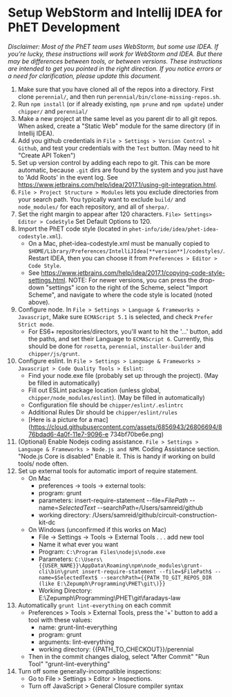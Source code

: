 
# Setup WebStorm and Intellij IDEA for PhET Development

*Disclaimer: Most of the PhET team uses WebStorm, but some use IDEA. If you're lucky, these instructions will work for WebStorm and IDEA. But there may be differences between tools, or between versions. These instructions are intended to get you pointed in the right direction.  If you notice errors or a need for clarification, please update this document.*

1. Make sure that you have cloned all of the repos into a directory. First clone `perennial/`, and then run
`perennial/bin/clone-missing-repos.sh`.                                                             
2. Run `npm install` (or if already existing, `npm prune` and `npm update`) under `chipper/` and `perennial/`
3. Make a new project at the same level as you parent dir to all git repos. When asked, create a "Static Web" module
    for the same directory (if in Intellij IDEA).
4. Add you github credentials in `File > Settings > Version Control > Github`, and test your credentials with the `Test` 
    button. (May need to hit "Create API Token")
5. Set up version control by adding each repo to git. This can be more automatic, because `.git` dirs are found by the system
    and you just have to 'Add Roots' in the event log. See https://www.jetbrains.com/help/idea/2017.1/using-git-integration.html.
6. `File > Project Structure > Modules` lets you exclude directories from your search path. You typically want to exclude 
`build/` and `node_modules/` for each repository, and all of `sherpa/`.
7. Set the right margin to appear after 120 characters. `File> Settings> Editor > CodeStyle` Set Default Options to 120.
8. Import the PhET code style (located in `phet-info/ide/idea/phet-idea-codestyle.xml`). 
    * On a Mac, phet-idea-codestyle.xml must be manually copied to `$HOME/Library/Preferences/IntelliJIdea[**version**]/codestyles/`. 
    Restart IDEA, then you can choose it from `Preferences > Editor > Code Style`.
    * See https://www.jetbrains.com/help/idea/2017.1/copying-code-style-settings.html.
    NOTE: For newer versions, you can press the drop-down "settings" icon to the right of the Scheme, select
    "Import Scheme", and navigate to where the code style is located (noted above).
9. Configure node. In `File > Settings > Language & Frameworks > Javascript`, Make sure `ECMAScript 5.1` is selected, and
    check `Prefer Strict mode`.
    * For ES6+ repositories/directors, you'll want to hit the '...' button, add the paths, and set their Language to
      `ECMAScript 6`. Currently, this should be done for `rosetta`, `perennial`, `installer-builder` and `chipper/js/grunt`.
10. Configure eslint. In `File > Settings > Language & Frameworks > Javascript > Code Quality Tools > Eslint`:
    * Find your node.exe file (probably set up through the project). (May be filled in automatically)
    * Fill out ESLint package location (unless global, `chipper/node_modules/eslint`). (May be filled in automatically)
    * Configuration file should be `chipper/eslint/.eslintrc ` 
    * Additional Rules Dir should be `chipper/eslint/rules`
    * [Here is a picture for a mac](https://cloud.githubusercontent.com/assets/6856943/26806694/876bdad6-4a0f-11e7-9096-e   734bf70be6e.png)
11. (Optional) Enable Nodejs coding assistance. `File > Settings > Language & Frameworks > Node.js and NPM`. Coding Assistance section. "Node.js Core is disabled" Enable it. This is handy if working on build tools/ node often.
12. Set up external tools for automatic import of require statement.
    * On Mac
        * preferences -> tools -> external tools:
        * program: grunt
        * parameters: insert-require-statement --file=$FilePath$ --name=$SelectedText$ --searchPath=/Users/samreid/github
        * working directory: /Users/samreid/github/circuit-construction-kit-dc
    * On Windows (unconfirmed if this works on Mac)
        * File -> Settings -> Tools -> External Tools . . . add new tool
        * Name it what ever you want
        * Program: `C:\Program Files\nodejs\node.exe`
        * Parameters: `C:\Users\{{USER_NAME}}\AppData\Roaming\npm\node_modules\grunt-cli\bin\grunt insert-require-statement --file=$FilePath$ --name=$SelectedText$ --searchPath={{PATH_TO_GIT_REPOS_DIR (like E:\Zepumph\Programming\PHET\git\)}}`
        * Working Directory: E:\Zepumph\Programming\PHET\git\faradays-law
13. Automatically `grunt lint-everything` on each commit
    * Preferences > Tools > External Tools, press the '+' button to add a tool with these values:
        * name: grunt-lint-everything
        * program: grunt
        * arguments: lint-everything
        * working directory: {{PATH_TO_CHECKOUT}}/perennial
    * Then in the commit changes dialog, select "After Commit" "Run Tool" "grunt-lint-everything"
14. Turn off some generally-incompatible inspections:
    * Go to File > Settings > Editor > Inspections.
    * Turn off JavaScript > General Closure compiler syntax
